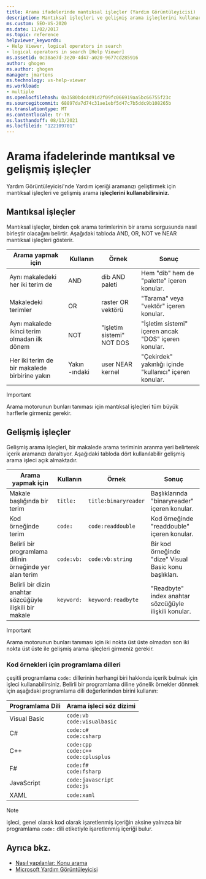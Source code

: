 ```yaml
---
title: Arama ifadelerinde mantıksal işleçler (Yardım Görüntüleyicisi)
description: Mantıksal işleçleri ve gelişmiş arama işleçlerini kullanarak veri kaynaklarında arama ifadelerini iyileştirmeyi Microsoft Yardım Görüntüleyicisi.
ms.custom: SEO-VS-2020
ms.date: 11/02/2017
ms.topic: reference
helpviewer_keywords:
- Help Viewer, logical operators in search
- logical operators in search [Help Viewer]
ms.assetid: 0c38ae7d-3e20-4d47-a020-9677cd285916
author: ghogen
ms.author: ghogen
manager: jmartens
ms.technology: vs-help-viewer
ms.workload:
- multiple
ms.openlocfilehash: 0a3580bdc4d91d2f09fc066919aa5bc66755f23c
ms.sourcegitcommit: 68897da7d74c31ae1ebf5d47c7b5ddc9b108265b
ms.translationtype: MT
ms.contentlocale: tr-TR
ms.lasthandoff: 08/13/2021
ms.locfileid: "122109701"
---
```

# <a name="logical-and-advanced-operators-in-search-expressions"></a>Arama ifadelerinde mantıksal ve gelişmiş işleçler

Yardım Görüntüleyicisi'nde Yardım içeriği aramanızı geliştirmek için mantıksal işleçleri ve gelişmiş arama **işleçlerini kullanabilirsiniz.**

## <a name="logical-operators"></a>Mantıksal işleçler

Mantıksal işleçler, birden çok arama terimlerinin bir arama sorgusunda nasıl birleştir olacağını belirtir. Aşağıdaki tabloda AND, OR, NOT ve NEAR mantıksal işleçleri gösterir.

|Arama yapmak için|Kullanın|Örnek|Sonuç|
|-------------------|---------|-------------|------------|
|Aynı makaledeki her iki terim de|AND|dib AND paleti|Hem "dib" hem de "palette" içeren konular.|
|Makaledeki terimler|OR|raster OR vektörü|"Tarama" veya "vektör" içeren konular.|
|Aynı makalede ikinci terim olmadan ilk dönem|NOT|"işletim sistemi" NOT DOS|"İşletim sistemi" içeren ancak "DOS" içeren konular.|
|Her iki terim de bir makalede birbirine yakın|Yakın -ındaki|user NEAR kernel|"Çekirdek" yakınlığı içinde "kullanıcı" içeren konular.|

> [!IMPORTANT]
> Arama motorunun bunları tanıması için mantıksal işleçleri tüm büyük harflerle girmeniz gerekir.

## <a name="advanced-operators"></a>Gelişmiş işleçler

Gelişmiş arama işleçleri, bir makalede arama teriminin aranma yeri belirterek içerik aramanızı daraltıyor. Aşağıdaki tabloda dört kullanılabilir gelişmiş arama işleci açık almaktadır.

|Arama yapmak için|Kullanın|Örnek|Sonuç|
|-------------------|---------|-------------|------------|
|Makale başlığında bir terim|`title:`|`title:binaryreader`|Başlıklarında "binaryreader" içeren konular.|
|Kod örneğinde terim|`code:`|`code:readdouble`|Kod örneğinde "readdouble" içeren konular.|
|Belirli bir programlama dilinin örneğinde yer alan terim|`code:vb:`|`code:vb:string`|Bir kod örneğinde "dize" Visual Basic konu başlıkları.|
|Belirli bir dizin anahtar sözcüğüyle ilişkili bir makale|`keyword:`|`keyword:readbyte`|"Readbyte" index anahtar sözcüğüyle ilişkili konular.|

> [!IMPORTANT]
> Arama motorunun bunları tanıması için iki nokta üst üste olmadan son iki nokta üst üste ile gelişmiş arama işleçleri girmeniz gerekir.

### <a name="programming-languages-for-code-examples"></a>Kod örnekleri için programlama dilleri

çeşitli programlama `code:` dillerinin herhangi biri hakkında içerik bulmak için işleci kullanabilirsiniz. Belirli bir programlama diline yönelik örnekler dönmek için aşağıdaki programlama dili değerlerinden birini kullanın:

|Programlama Dili|Arama işleci söz dizimi|
| - |---------|
|Visual Basic|`code:vb`<br/>`code:visualbasic`|
|C#|`code:c#`<br/>`code:csharp`|
|C++|`code:cpp`<br/>`code:c++`<br/>`code:cplusplus`|
|F#|`code:f#`<br/>`code:fsharp`|
|JavaScript|`code:javascript`<br/>`code:js`|
|XAML|`code:xaml`|

> [!NOTE]
> işleci, genel olarak kod olarak işaretlenmiş içeriğin aksine yalnızca bir programlama `code:` dili etiketiyle işaretlenmiş içeriği bulur.

## <a name="see-also"></a>Ayrıca bkz.

- [Nasıl yapılanlar: Konu arama](../help-viewer/find-topics.md)
- [Microsoft Yardım Görüntüleyicisi](../help-viewer/overview.md)

